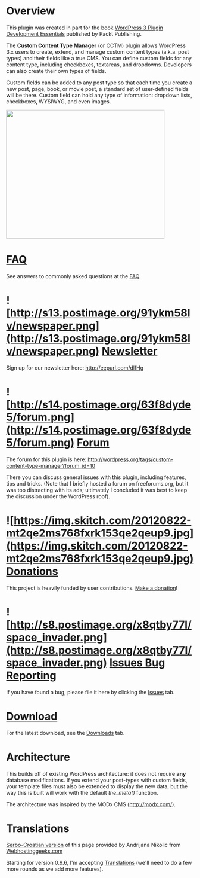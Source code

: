 # Overview #

This plugin was created in part for the book [WordPress 3 Plugin Development Essentials](http://www.packtpub.com/wordpress-3-plugin-development-essentials/book) published by Packt Publishing.

The **Custom Content Type Manager** (or CCTM) plugin allows WordPress 3.x users to create, extend, and manage custom content types (a.k.a. post types) and their fields like a true CMS. You can define custom fields for any content type, including checkboxes, textareas, and dropdowns.  Developers can also create their own types of fields.

Custom fields can be added to any post type so that each time you create a new post, page, book, or movie post, a standard set of user-defined fields will be there.  Custom field can hold any type of information: dropdown lists, checkboxes, WYSIWYG, and even images.

<a href='http://www.youtube.com/watch?feature=player_embedded&v=rbRHrdKwo5A' target='_blank'><img src='http://img.youtube.com/vi/rbRHrdKwo5A/0.jpg' width='425' height=344 /></a>

# [FAQ](FAQ.md) #

See answers to commonly asked questions at the [FAQ](FAQ.md).

# ![http://s13.postimage.org/91ykm58lv/newspaper.png](http://s13.postimage.org/91ykm58lv/newspaper.png) [Newsletter](http://eepurl.com/dlfHg) #

Sign up for our newsletter here:
http://eepurl.com/dlfHg

# ![http://s14.postimage.org/63f8dyde5/forum.png](http://s14.postimage.org/63f8dyde5/forum.png) [Forum](http://wordpress.org/tags/custom-content-type-manager?forum_id=10) #
The forum for this plugin is here:
http://wordpress.org/tags/custom-content-type-manager?forum_id=10

There you can discuss general issues with this plugin, including features, tips and tricks. (Note that I briefly hosted a forum on freeforums.org, but it was too distracting with its ads; ultimately I concluded it was best to keep the discussion under the WordPress roof).

# ![https://img.skitch.com/20120822-mt2qe2ms768fxrk153qe2qeup9.jpg](https://img.skitch.com/20120822-mt2qe2ms768fxrk153qe2qeup9.jpg) [Donations](https://www.paypal.com/cgi-bin/webscr?cmd=_s-xclick&hosted_button_id=FABHDKPU7P6LN) #

This project is heavily funded by user contributions.  [Make a donation](https://www.paypal.com/cgi-bin/webscr?cmd=_s-xclick&hosted_button_id=FABHDKPU7P6LN)!


# ![http://s8.postimage.org/x8qtby77l/space_invader.png](http://s8.postimage.org/x8qtby77l/space_invader.png) [Issues Bug Reporting](http://code.google.com/p/wordpress-custom-content-type-manager/issues/entry) #
If you have found a bug, please file it here by clicking the [Issues](http://code.google.com/p/wordpress-custom-content-type-manager/issues/entry) tab.

# [Download](http://code.google.com/p/wordpress-custom-content-type-manager/wiki/Downloads?tm=2) #
For the latest download, see the [Downloads](http://code.google.com/p/wordpress-custom-content-type-manager/wiki/Downloads?tm=2) tab.

# Architecture #
This builds off of existing WordPress architecture: it does not require **any** database modifications.  If you extend your post-types with custom fields, your template files must also be extended to display the new data, but the way this is built will work with the default _the\_meta()_ function.

The architecture was inspired by the MODx CMS (http://modx.com/).

# Translations #

[Serbo-Croatian version](http://science.webhostinggeeks.com/upravljac-kucanja) of this page provided by Andrijana Nikolic from [Webhostinggeeks.com](http://webhostinggeeks.com/wordpresshosting.html)


Starting for version 0.9.6, I'm accepting [Translations](Translations.md) (we'll need to do a few more rounds as we add more features).


